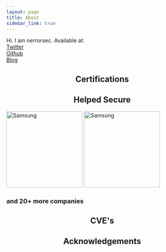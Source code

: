 ```yaml
---
layout: page
title: About
sidebar_link: true
---
```


<p class="message">
  Hi. I am nerrorsec.
  Available at:<br>
  <a href="https://twitter.com/nerrorsec">Twitter</a><br>
  <a href="https://github.com/nerrorsec">Github</a><br>
  <a href="https://nirajkhatiwada.com.np">Blog</a><br>
</p>

<p class="message">
  <center><h2>Certifications</h2></center>
</p>

<p class="message">
  <center><h2>Helped Secure</h2></center>
   <img src="https://raw.githubusercontent.com/nerrorsec/nerrorsec.github.io/master/assets/images/helped_secure/samsung.png" alt="Samsung" style="width:200px;height:200px;">
  <img src="https://raw.githubusercontent.com/nerrorsec/nerrorsec.github.io/master/assets/images/helped_secure/alibaba.png" alt="Samsung" style="width:200px;height:200px;"> 
  <h3>and 20+ more companies</h3>
  
</p>

<p class="message">
  <center><h2>CVE's</h2></center>
</p>

<p class="message">
  <center><h2>Acknowledgements</h2></center>
</p>


